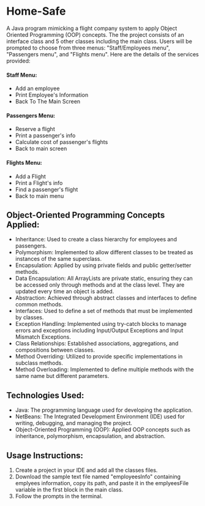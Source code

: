 # Home-Safe
A Java program mimicking a flight company system to apply Object Oriented Programming (OOP) concepts. The the project consists of an interface class and 5 other classes including the main class. Users will be prompted to choose from three menus: "Staff/Employees menu", "Passengers menu", and "Flights menu". Here are the details of the services provided:
#### Staff Menu:
- Add an employee
- Print Employee's Information
- Back To The Main Screen

#### Passengers Menu:
- Reserve a flight
- Print a passenger's info
- Calculate cost of passenger's flights
- Back to main screen

#### Flights Menu:
- Add a Flight
- Print a Flight's info
- Find a passenger's flight
- Back to main menu

## Object-Oriented Programming Concepts Applied:
- Inheritance: Used to create a class hierarchy for employees and passengers.
- Polymorphism: Implemented to allow different classes to be treated as instances of the same superclass.
- Encapsulation: Applied by using private fields and public getter/setter methods.
- Data Encapsulation: All ArrayLists are private static, ensuring they can be accessed only through methods and at the class level. They are updated every time an object is added.
- Abstraction: Achieved through abstract classes and interfaces to define common methods.
- Interfaces: Used to define a set of methods that must be implemented by classes.
- Exception Handling: Implemented using try-catch blocks to manage errors and exceptions including Input/Output Exceptions and Input Mismatch Exceptions.
- Class Relationships: Established associations, aggregations, and compositions between classes.
- Method Overriding: Utilized to provide specific implementations in subclass methods.
- Method Overloading: Implemented to define multiple methods with the same name but different parameters.

## Technologies Used:
- Java: The programming language used for developing the application.
- NetBeans: The Integrated Development Environment (IDE) used for writing, debugging, and managing the project.
- Object-Oriented Programming (OOP): Applied OOP concepts such as inheritance, polymorphism, encapsulation, and abstraction.

## Usage Instructions:
1. Create a project in your IDE and add all the classes files.
2. Download the sample text file named "employeesInfo" containing emplyees information, copy its path, and paste it in the emplyeesFile variable in the first block in the main class.
3. Follow the prompts in the terminal.
